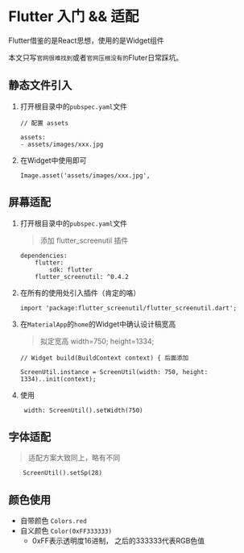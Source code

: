 # Flutter 入门 && 适配

Flutter借鉴的是React思想，使用的是Widget组件

本文只写`官网很难找到`或者`官网压根没有的`Fluter日常踩坑。

## 静态文件引入
1. 打开根目录中的`pubspec.yaml`文件
    ```
    // 配置 assets

    assets:
    - assets/images/xxx.jpg
    ```
2. 在Widget中使用即可
    ```
    Image.asset('assets/images/xxx.jpg',
    ```

## 屏幕适配
1. 打开根目录中的`pubspec.yaml`文件
   > 添加 flutter_screenutil 插件
    ```
    dependencies:
        flutter:
            sdk: flutter
        flutter_screenutil: ^0.4.2
    ```
2. 在所有的使用处引入插件（肯定的咯）
    ```
    import 'package:flutter_screenutil/flutter_screenutil.dart';
    ```
3. 在`MaterialApp`的`home`的Widget中确认设计稿宽高
   > 拟定宽高 width=750; height=1334;
    ```
    // Widget build(BuildContext context) { 后面添加

    ScreenUtil.instance = ScreenUtil(width: 750, height: 1334)..init(context);
    ```
4. 使用
   ```
    width: ScreenUtil().setWidth(750)
   ```

## 字体适配
> 适配方案大致同上，略有不同
```
    ScreenUtil().setSp(28)
```

## 颜色使用
* 自带颜色 `Colors.red`
* 自义颜色 `Color(0xFF333333)`
   * 0xFF表示透明度16进制， 之后的333333代表RGB色值

